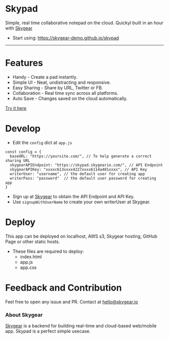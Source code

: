 # Skypad

Simple, real time collaborative notepad on the cloud. Quickyl built in an hour with [Skygear](https://skygear.io)

* Start using: https://skygear-demo.github.io/skypad

---

# Features

* Handy - Create a pad instantly.
* Simple UI - Neat, undistracting and responsive.
* Easy Sharing -  Share by URL, Twitter or FB.
* Collaboration - Real time sync across all platforms.
* Auto Save - Changes saved on the cloud automatically.

[Try it here](https://skygear-demo.github.io/skypad)

# Develop

* Edit the `config` dict at `app.js`

```
const config = {
  baseURL: "https://yoursite.com/", // To help generate a correct sharing URL
  skygearAPIEndpoint: "https://skypad.skygeario.com/", // API Endpoint
  skygearAPIKey: "xxxxc613xxxx4227xxxx6114a401xxxx", // API Key
  writerUser: "username", // the default user for creating app
  writerPass: "password"  // the default user password for creating app
}
```

* Sign up at [Skygear](https://portal.skygear.io/signup) to obtain the API Endpoint and API Key.
* Use `signupWithUserName` to create your own writerUser at Skygear.  


# Deploy

This app can be deployed on localhost, AWS s3, Skygear hosting, GitHub Page or other static hosts.

* These files are required to deploy:
  * index.html
  * app.js
  * app.css

# Feedback and Contribution

Feel free to open any issue and PR. Contact at hello@skygear.io

### About Skygear

[Skygear](https://skygear.io) is a backend for building real-time and cloud-based web/mobile app. Skypad is a perfect simple usecase.
